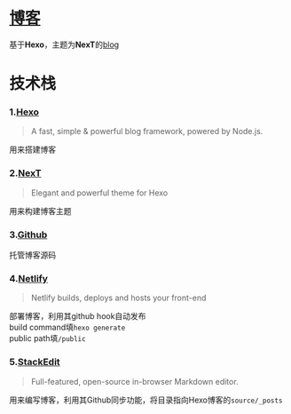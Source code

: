 # [博客](https://zhengfc.netlify.app)
基于**Hexo**，主题为**NexT**的[blog](https://zhengfc.netlify.app)

# 技术栈 
### 1.[Hexo](https://github.com/hexojs/hexo)  
>A fast, simple & powerful blog framework, powered by Node.js.  

用来搭建博客  
### 2.[NexT](https://github.com/theme-next/hexo-theme-next)  
>Elegant and powerful theme for Hexo  

用来构建博客主题  

### 3.[Github](https://github.com)  
托管博客源码  

### 4.[Netlify](https://github.com/netlify)  
>Netlify builds, deploys and hosts your front-end 

部署博客，利用其github hook自动发布    
build command填```hexo generate```  
public path填```/public```  

### 5.[StackEdit](https://github.com/benweet/stackedit)  
>Full-featured, open-source in-browser Markdown editor.  

用来编写博客，利用其Github同步功能，将目录指向Hexo博客的```source/_posts```
